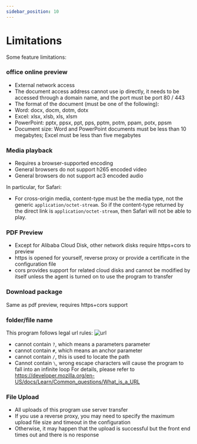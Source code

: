 ```yaml
---
sidebar_position: 10
---
```


# Limitations

Some feature limitations:

### office online preview
- External network access
- The document access address cannot use ip directly, it needs to be accessed through a domain name, and the port must be port 80 / 443
- The format of the document (must be one of the following):
- Word: docx, docm, dotm, dotx
- Excel: xlsx, xlsb, xls, xlsm
- PowerPoint: pptx, ppsx, ppt, pps, pptm, potm, ppam, potx, ppsm
- Document size: Word and PowerPoint documents must be less than 10 megabytes; Excel must be less than five megabytes
  
### Media playback
- Requires a browser-supported encoding
- General browsers do not support h265 encoded video
- General browsers do not support ac3 encoded audio

In particular, for Safari:
- For cross-origin media, content-type must be the media type, not the generic `application/octet-stream`. So if the content-type returned by the direct link is `application/octet-stream`, then Safari will not be able to play.

### PDF Preview
- Except for Alibaba Cloud Disk, other network disks require https+cors to preview
- https is opened for yourself, reverse proxy or provide a certificate in the configuration file
- cors provides support for related cloud disks and cannot be modified by itself unless the agent is turned on to use the program to transfer

### Download package
Same as pdf preview, requires https+cors support

### folder/file name
This program follows legal url rules:
![url](https://developer.mozilla.org/en-US/docs/Learn/Common_questions/What_is_a_URL/mdn-url-all.png)
- cannot contain `?`, which means a parameters parameter
- cannot contain `#`, which means an anchor parameter
- cannot contain `/`, this is used to locate the path
- Cannot contain `\`, wrong escape characters will cause the program to fall into an infinite loop
For details, please refer to https://developer.mozilla.org/en-US/docs/Learn/Common_questions/What_is_a_URL

### File Upload
- All uploads of this program use server transfer
- If you use a reverse proxy, you may need to specify the maximum upload file size and timeout in the configuration
- Otherwise, it may happen that the upload is successful but the front end times out and there is no response